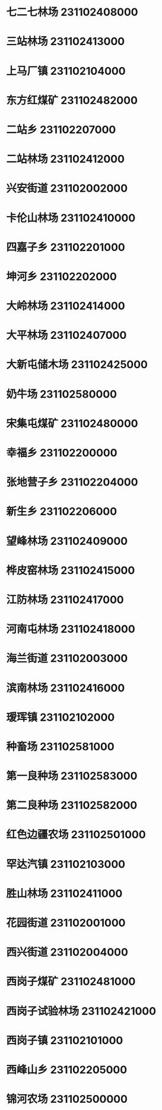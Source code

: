 # 七二七林场 231102408000
# 三站林场 231102413000
# 上马厂镇 231102104000
# 东方红煤矿 231102482000
# 二站乡 231102207000
# 二站林场 231102412000
# 兴安街道 231102002000
# 卡伦山林场 231102410000
# 四嘉子乡 231102201000
# 坤河乡 231102202000
# 大岭林场 231102414000
# 大平林场 231102407000
# 大新屯储木场 231102425000
# 奶牛场 231102580000
# 宋集屯煤矿 231102480000
# 幸福乡 231102200000
# 张地营子乡 231102204000
# 新生乡 231102206000
# 望峰林场 231102409000
# 桦皮窑林场 231102415000
# 江防林场 231102417000
# 河南屯林场 231102418000
# 海兰街道 231102003000
# 滨南林场 231102416000
# 瑷珲镇 231102102000
# 种畜场 231102581000
# 第一良种场 231102583000
# 第二良种场 231102582000
# 红色边疆农场 231102501000
# 罕达汽镇 231102103000
# 胜山林场 231102411000
# 花园街道 231102001000
# 西兴街道 231102004000
# 西岗子煤矿 231102481000
# 西岗子试验林场 231102421000
# 西岗子镇 231102101000
# 西峰山乡 231102205000
# 锦河农场 231102500000
